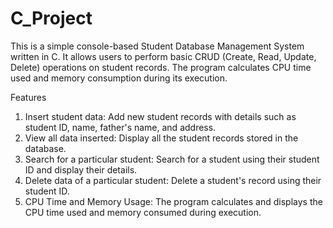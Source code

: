 # C_Project
This is a simple console-based Student Database Management System written in C. It allows users to perform basic CRUD (Create, Read, Update, Delete) operations on student records. The program calculates CPU time used and memory consumption during its execution.

Features
1. Insert student data: Add new student records with details such as student ID, name, father's name, and address.
2. View all data inserted: Display all the student records stored in the database.
3. Search for a particular student: Search for a student using their student ID and display their details.
4. Delete data of a particular student: Delete a student's record using their student ID.
5. CPU Time and Memory Usage: The program calculates and displays the CPU time used and memory consumed during execution.
